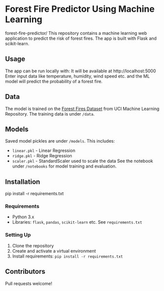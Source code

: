 # Forest Fire Predictor Using Machine Learning

forest-fire-predictor/
This repository contains a machine learning web application to predict the risk of forest fires. The app is built with Flask and scikit-learn.

## Usage
The app can be run locally with:
It will be available at http://localhost:5000
Enter input data like temperature, humidity, wind speed etc. and the ML model will predict the probability of a forest fire.

## Data
The model is trained on the [Forest Fires Dataset](https://archive.ics.uci.edu/ml/datasets/Forest+Fires) from UCI Machine Learning Repository. The training data is under `/data`.

## Models
Saved model pickles are under `/models`. This includes:
- `linear.pkl` - Linear Regression
- `ridge.pkl` - Ridge Regression 
- `scaler.pkl` - StandardScaler used to scale the data
See the notebook under `/notebooks` for model training and evaluation.

## Installation
pip install -r requirements.txt
### Requirements

- Python 3.x 
- Libraries: `flask`, `pandas`, `scikit-learn` etc. See `requirements.txt`

### Setting Up
1. Clone the repository 
2. Create and activate a virtual environment
3. Install requirements: `pip install -r requirements.txt`  

## Contributors

Pull requests welcome!
